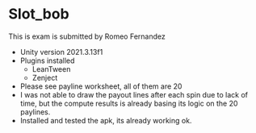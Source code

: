 # Slot_bob

This is exam is submitted by Romeo Fernandez

- Unity version 2021.3.13f1
- Plugins installed
  - LeanTween
  - Zenject
- Please see payline worksheet, all of them are 20
- I was not able to draw the payout lines after each spin due to lack of time, but
  the compute results is already basing its logic on the 20 paylines.
- Installed and tested the apk, its already working ok.